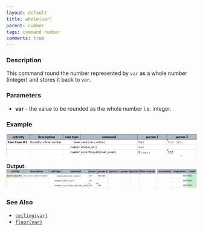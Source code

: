 ```yaml
---
layout: default
title: whole(var)
parent: number
tags: command number
comments: true
---
```



### Description
This command round the number represented by `var` as a whole number (integer) and stores it back to `var`.


### Parameters
- **var** - the value to be rounded as the whole number i.e. integer.


### Example 
![script](image/whole_01.png)

**Output**:<br/>
![output](image/whole_02.png)


### See Also
- [`ceiling(var)`](ceiling(var))
- [`floor(var)`](floor(var))
